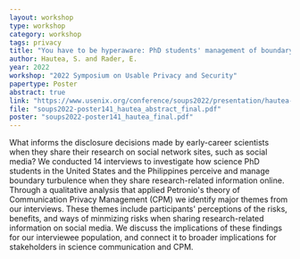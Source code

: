 ```yaml
---
layout: workshop
type: workshop
category: workshop
tags: privacy
title: "You have to be hyperaware: PhD students' management of boundary turbulence when posting research-related information on social media"
author: Hautea, S. and Rader, E.
year: 2022
workshop: "2022 Symposium on Usable Privacy and Security"
papertype: Poster
abstract: true
link: "https://www.usenix.org/conference/soups2022/presentation/hautea-poster"
file: "soups2022-poster141_hautea_abstract_final.pdf"
poster: "soups2022-poster141_hautea_final.pdf"
---
```


What informs the disclosure decisions made by early-career scientists when they share their research on social network sites, such as social media? We conducted 14 interviews to investigate how science PhD students in the United States and the Philippines perceive and manage boundary turbulence when they share research-related information online. Through a qualitative analysis that applied Petronio's theory of Communication Privacy Management (CPM) we identify major themes from our interviews. These themes include participants' perceptions of the risks, benefits, and ways of minmizing risks when sharing research-related information on social media. We discuss the implications of these findings for our interviewee population, and connect it to broader implications for stakeholders in science communication and CPM.

<!--
file: 
poster: 
-->